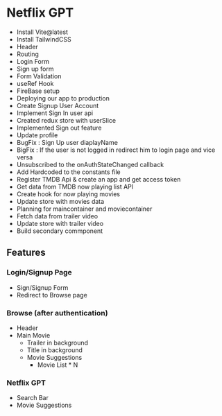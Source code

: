 # Netflix GPT


- Install Vite@latest  
- Install TailwindCSS  
- Header
- Routing
- Login Form
- Sign up form
- Form Validation
- useRef Hook
- FireBase setup
- Deploying our app to production
- Create Signup User Account
- Implement Sign In user api
- Created redux store with userSlice        
- Implemented Sign out feature
- Update profile
- BugFix : Sign Up user diaplayName 
- BigFix : If the user is not logged in redirect him to login page and vice versa
- Unsubscribed to the onAuthStateChanged callback
- Add Hardcoded  to the constants file
- Register TMDB Api & create an app and get access token
- Get data from TMDB now playing list API 
- Create hook for now playing movies
- Update store with movies data
- Planning for maincontainer and moviecontainer
- Fetch data from trailer video
- Update store with trailer video
-  Build secondary commponent

## Features

### Login/Signup Page
- Sign/Signup Form  
- Redirect to Browse page  

### Browse (after authentication)
- Header  
- Main Movie  
  - Trailer in background  
  - Title in background  
  - Movie Suggestions  
    - Movie List * N  

### Netflix GPT
- Search Bar  
- Movie Suggestions  
